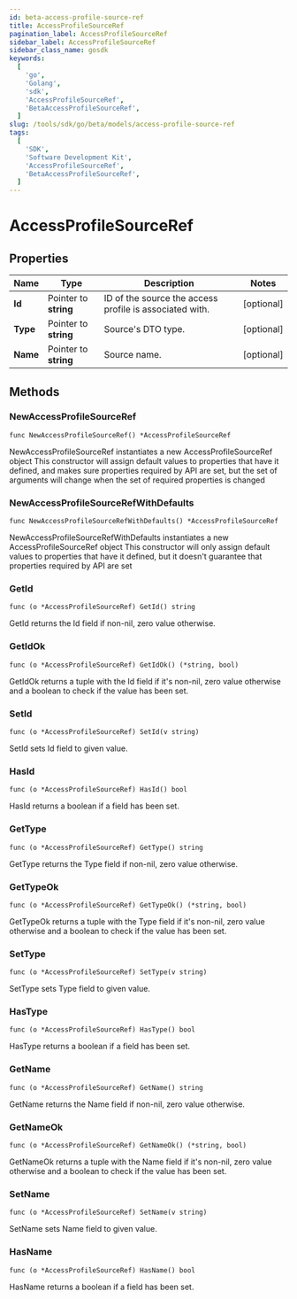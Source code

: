 ```yaml
---
id: beta-access-profile-source-ref
title: AccessProfileSourceRef
pagination_label: AccessProfileSourceRef
sidebar_label: AccessProfileSourceRef
sidebar_class_name: gosdk
keywords:
  [
    'go',
    'Golang',
    'sdk',
    'AccessProfileSourceRef',
    'BetaAccessProfileSourceRef',
  ]
slug: /tools/sdk/go/beta/models/access-profile-source-ref
tags:
  [
    'SDK',
    'Software Development Kit',
    'AccessProfileSourceRef',
    'BetaAccessProfileSourceRef',
  ]
---
```


# AccessProfileSourceRef

## Properties

| Name | Type | Description | Notes |
| --- | --- | --- | --- |
| **Id** | Pointer to **string** | ID of the source the access profile is associated with. | [optional] |
| **Type** | Pointer to **string** | Source's DTO type. | [optional] |
| **Name** | Pointer to **string** | Source name. | [optional] |

## Methods

### NewAccessProfileSourceRef

`func NewAccessProfileSourceRef() *AccessProfileSourceRef`

NewAccessProfileSourceRef instantiates a new AccessProfileSourceRef object This constructor will assign default values to properties that have it defined, and makes sure properties required by API are set, but the set of arguments will change when the set of required properties is changed

### NewAccessProfileSourceRefWithDefaults

`func NewAccessProfileSourceRefWithDefaults() *AccessProfileSourceRef`

NewAccessProfileSourceRefWithDefaults instantiates a new AccessProfileSourceRef object This constructor will only assign default values to properties that have it defined, but it doesn't guarantee that properties required by API are set

### GetId

`func (o *AccessProfileSourceRef) GetId() string`

GetId returns the Id field if non-nil, zero value otherwise.

### GetIdOk

`func (o *AccessProfileSourceRef) GetIdOk() (*string, bool)`

GetIdOk returns a tuple with the Id field if it's non-nil, zero value otherwise and a boolean to check if the value has been set.

### SetId

`func (o *AccessProfileSourceRef) SetId(v string)`

SetId sets Id field to given value.

### HasId

`func (o *AccessProfileSourceRef) HasId() bool`

HasId returns a boolean if a field has been set.

### GetType

`func (o *AccessProfileSourceRef) GetType() string`

GetType returns the Type field if non-nil, zero value otherwise.

### GetTypeOk

`func (o *AccessProfileSourceRef) GetTypeOk() (*string, bool)`

GetTypeOk returns a tuple with the Type field if it's non-nil, zero value otherwise and a boolean to check if the value has been set.

### SetType

`func (o *AccessProfileSourceRef) SetType(v string)`

SetType sets Type field to given value.

### HasType

`func (o *AccessProfileSourceRef) HasType() bool`

HasType returns a boolean if a field has been set.

### GetName

`func (o *AccessProfileSourceRef) GetName() string`

GetName returns the Name field if non-nil, zero value otherwise.

### GetNameOk

`func (o *AccessProfileSourceRef) GetNameOk() (*string, bool)`

GetNameOk returns a tuple with the Name field if it's non-nil, zero value otherwise and a boolean to check if the value has been set.

### SetName

`func (o *AccessProfileSourceRef) SetName(v string)`

SetName sets Name field to given value.

### HasName

`func (o *AccessProfileSourceRef) HasName() bool`

HasName returns a boolean if a field has been set.
